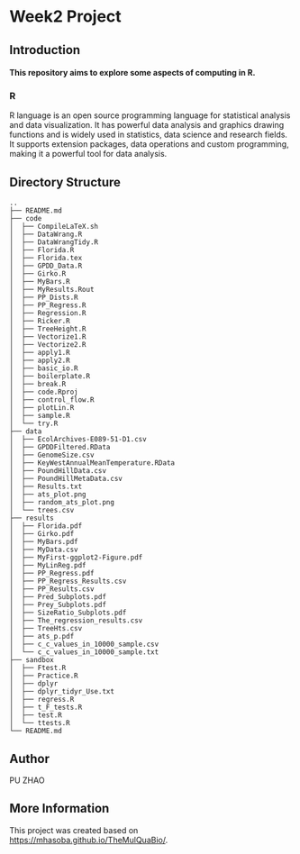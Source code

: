 # Week2 Project

## Introduction

#### This repository aims to explore some aspects of computing in R.

### R

R language is an open source programming language for statistical analysis and data visualization. It has powerful data
analysis and graphics drawing functions and is widely used in statistics, data science and research fields. It supports
extension packages, data operations and custom programming, making it a powerful tool for data analysis.

## Directory Structure

```
..
├── README.md
├── code
│  ├── CompileLaTeX.sh
│  ├── DataWrang.R
│  ├── DataWrangTidy.R
│  ├── Florida.R
│  ├── Florida.tex
│  ├── GPDD_Data.R
│  ├── Girko.R
│  ├── MyBars.R
│  ├── MyResults.Rout
│  ├── PP_Dists.R
│  ├── PP_Regress.R
│  ├── Regression.R
│  ├── Ricker.R
│  ├── TreeHeight.R
│  ├── Vectorize1.R
│  ├── Vectorize2.R
│  ├── apply1.R
│  ├── apply2.R
│  ├── basic_io.R
│  ├── boilerplate.R
│  ├── break.R
│  ├── code.Rproj
│  ├── control_flow.R
│  ├── plotLin.R
│  ├── sample.R
│  └── try.R
├── data
│  ├── EcolArchives-E089-51-D1.csv
│  ├── GPDDFiltered.RData
│  ├── GenomeSize.csv
│  ├── KeyWestAnnualMeanTemperature.RData
│  ├── PoundHillData.csv
│  ├── PoundHillMetaData.csv
│  ├── Results.txt
│  ├── ats_plot.png
│  ├── random_ats_plot.png
│  └── trees.csv
├── results
│  ├── Florida.pdf
│  ├── Girko.pdf
│  ├── MyBars.pdf
│  ├── MyData.csv
│  ├── MyFirst-ggplot2-Figure.pdf
│  ├── MyLinReg.pdf
│  ├── PP_Regress.pdf
│  ├── PP_Regress_Results.csv
│  ├── PP_Results.csv
│  ├── Pred_Subplots.pdf
│  ├── Prey_Subplots.pdf
│  ├── SizeRatio_Subplots.pdf
│  ├── The_regression_results.csv
│  ├── TreeHts.csv
│  ├── ats_p.pdf
│  ├── c_c_values_in_10000_sample.csv
│  └── c_c_values_in_10000_sample.txt
├── sandbox
│  ├── Ftest.R
│  ├── Practice.R
│  ├── dplyr
│  ├── dplyr_tidyr_Use.txt
│  ├── regress.R
│  ├── t_F_tests.R
│  ├── test.R
│  └── ttests.R
└── README.md

```

## Author

PU ZHAO

## More Information

This project was created based on https://mhasoba.github.io/TheMulQuaBio/.